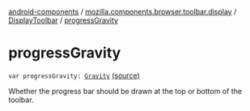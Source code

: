[android-components](../../index.md) / [mozilla.components.browser.toolbar.display](../index.md) / [DisplayToolbar](index.md) / [progressGravity](./progress-gravity.md)

# progressGravity

`var progressGravity: `[`Gravity`](-gravity/index.md) [(source)](https://github.com/mozilla-mobile/android-components/blob/master/components/browser/toolbar/src/main/java/mozilla/components/browser/toolbar/display/DisplayToolbar.kt#L303)

Whether the progress bar should be drawn at the top or bottom of the toolbar.

